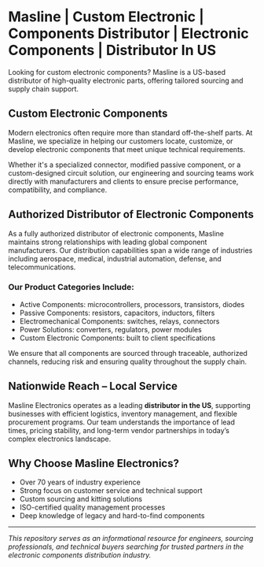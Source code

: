 # Masline | Custom Electronic | Components Distributor | Electronic Components | Distributor In US
Looking for custom electronic components? Masline is a US-based distributor of high-quality electronic parts, offering tailored sourcing and supply chain support.

## Custom Electronic Components

Modern electronics often require more than standard off-the-shelf parts. At Masline, we specialize in helping our customers locate, customize, or develop electronic components that meet unique technical requirements.

Whether it's a specialized connector, modified passive component, or a custom-designed circuit solution, our engineering and sourcing teams work directly with manufacturers and clients to ensure precise performance, compatibility, and compliance.

## Authorized Distributor of Electronic Components

As a fully authorized distributor of electronic components, Masline maintains strong relationships with leading global component manufacturers. Our distribution capabilities span a wide range of industries including aerospace, medical, industrial automation, defense, and telecommunications.

### Our Product Categories Include:

- Active Components: microcontrollers, processors, transistors, diodes
- Passive Components: resistors, capacitors, inductors, filters
- Electromechanical Components: switches, relays, connectors
- Power Solutions: converters, regulators, power modules
- Custom Electronic Components: built to client specifications

We ensure that all components are sourced through traceable, authorized channels, reducing risk and ensuring quality throughout the supply chain.

## Nationwide Reach – Local Service

Masline Electronics operates as a leading **distributor in the US**, supporting businesses with efficient logistics, inventory management, and flexible procurement programs. Our team understands the importance of lead times, pricing stability, and long-term vendor partnerships in today’s complex electronics landscape.

## Why Choose Masline Electronics?

- Over 70 years of industry experience
- Strong focus on customer service and technical support
- Custom sourcing and kitting solutions
- ISO-certified quality management processes
- Deep knowledge of legacy and hard-to-find components

---

*This repository serves as an informational resource for engineers, sourcing professionals, and technical buyers searching for trusted partners in the electronic components distribution industry.*
